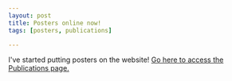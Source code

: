 ```yaml
---
layout: post
title: Posters online now!
tags: [posters, publications]

---
```


I've started putting posters on the website! [Go here to access the Publications page.](/publications)
